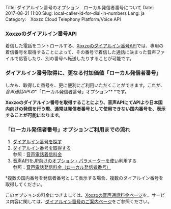 Title: ダイアルイン番号のオプション　ローカル発信者番号について
Date: 2017-08-21 11:00
Slug: local-caller-id-for-dial-in-numbers
Lang: ja
Category:　Xoxzo Cloud Telephony Platform/Voice API


### Xoxzoのダイアルイン番号API
着信した電話をコントロールする、[Xoxzoのダイアルイン番号API](https://www.xoxzo.com/ja/about/dial-in-api/)では、専用の着信番号を取得することによって、その番号で着信した通話に決まった音声ファイルで応答したり、別の番号へ転送したりすることが可能です。

### ダイアルイン番号取得に、更なる付加価値「ローカル発信者番号」
しかも、取得した番号を、更に便利にご利用いただくことができます。これが、*音声通話APIの**「ローカル発信者番号」オプション** *です。

**Xoxzoのダイアルイン番号を取得することにより、音声APIにてAPIより日本国内向けの発信を行う際、通常は発信者番号として使用できない国内番号を、表示することが可能になります。**

### 「ローカル発信者番号」オプションご利用までの流れ
1. [ダイアルイン番号を探す](http://docs.xoxzo.com/ja/din.html#finding-a-dial-in-number-via-api)
2. [ダイアルイン番号を取得する](http://docs.xoxzo.com/ja/din.html#subscribing-to-a-dial-in-number-via-api) <br>
参照：[音声電話着信料金](https://www.xoxzo.com/ja/about/pricing/#din)
3. [音声API](http://docs.xoxzo.com/ja/voice.html#simple-playback-api)を[JP向けのオプション・パラメーターを使い](http://docs.xoxzo.com/ja/voice.html#jp-specific-optional-parameters)利用する <br>
参照：[音声電話発信料金（ローカル発信者番号）](https://www.xoxzo.com/ja/about/pricing/#voice)

*複数の国内番号を発信者番号として表示する場合、複数のダイアルイン番号を取得してください。
  
このオプションの料金につきましては、[Xoxzoの音声通話料金ページ](https://www.xoxzo.com/ja/about/pricing/#voice)を、サービス内容に関しては、[ダイアルイン番号のご案内ページ](https://blog.xoxzo.com/ja/2017/07/01/dialinnumbers-tutorial/)をご参照ください。
